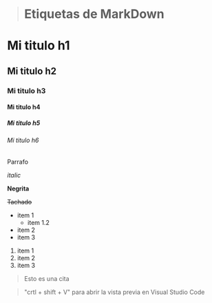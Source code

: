 > # Etiquetas de MarkDown

# Mi titulo h1
## Mi titulo h2
### Mi titulo h3
#### Mi titulo h4
##### Mi titulo h5
###### Mi titulo h6

<!-- Tipos de fuentes -->
Parrafo

*italic*

**Negrita**

~~Tachado~~


<!-- Lista desordenada -->
* item 1
    <!-- Sub lista de items -->
    * item 1.2
* item 2
* item 3

<!-- Lista ordenada -->
1. item 1
2. item 2
3. item 3

<!-- Generar una cita -->

> Esto es una cita

> "crtl + shift + V" para abrir la vista previa en Visual Studio Code